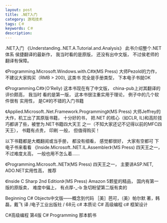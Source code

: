 ```yaml
---
layout: post
title: .NET入门
category: 游戏技术
tags: C＃
keywords: C＃
description: 
---
```


.NET入门
《Understanding..NET.A.Tutorial.and.Analysis》
此书介绍整个.NET体系
侯捷翻译的最新作， 我当时看的是原版， 还没有出中文版， 
不过侯老师的翻译有保障。
 
《Programming.Microsoft.Windows.with.C#》(MS Press)
大师Pezold的力作， 不建议大家购买（RMB > 200), 这类书
完全是手册类型， 下本电子书就OK
 
《Programming.C#》（O'Relly)
这本书现在有了中文版， china-pub上对其翻译的评价颇高， 我当时
看的是第一版， 这本书很注重实用于理论， 例子中的几个软件很有
实用性， 是C#的不错的入门书籍
 
《Applied.Microsoft..Net.Framework.Programming》(MS Press)
大师Jeffrey的大作，机工出了其原版书籍， 十分好的书， 把.NET
的核心（如CLR, IL)和高阶技巧都讲了些，被誉为.NET书籍四大天王
之一（不知大家还记不记得以前的MFC四天王）， 书籍有点贵， 印刷
一般， 但值得购买！
 
以下书籍都是大概翻阅或当手册， 都没有细看， 感觉都很好， 大家有空都可
下电子书来看看
《Inside.Microsoft..NET.IL.Assembler》（MS Press)
四天王之一， 不过难度太高， 一般也用不怎么着……
 
《Programming.Microsoft..NET》(MS Press)
四天王之一， 主要讲ASP.NET, ADO.NET实用性高， 推荐
 
《Inside C Sharp 2nd Edition》（MS Press)
Amazon 5颗星的精品， 国内有第一版的原版卖， 难度中偏上， 有点厚-_-b
急切盼望第二版有卖的
 
 
Beginning C# Objects中文版——概念到代码 
［美］芭可，（美）帕尔默 著，韩磊，戴飞 译 /电子工业出版社 / 68元 
c# 本质论
C# 高级编程
c# 框架设计
 
C#高级编程 第4版
C# Programming 那本鹤书






